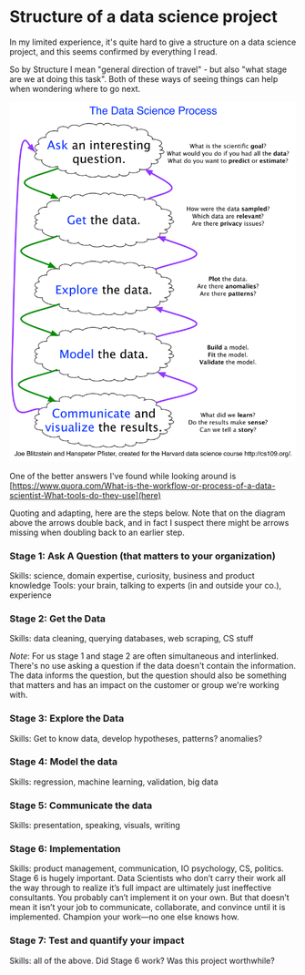 # Structure of a data science project

In my limited experience, it's quite hard to give a structure on a data science project, and this seems confirmed by everything I read.

So by Structure I mean "general direction of travel" - but also "what stage are we at doing this task".  Both of these ways of seeing things can help when wondering where to go next.

![structure](https://github.com/MastodonC/kixi-data-science/blob/master/images/structure-project.png)

One of the better answers I've found while looking around is [https://www.quora.com/What-is-the-workflow-or-process-of-a-data-scientist-What-tools-do-they-use](here)

Quoting and adapting, here are the steps below.  Note that on the diagram above the arrows double back, and in fact I suspect there might be arrows missing when doubling back to an earlier step.

### Stage 1: Ask A Question (that matters to your organization)
Skills: science, domain expertise, curiosity, business and product knowledge
Tools: your brain, talking to experts (in and outside your co.), experience

### Stage 2: Get the Data
Skills: data cleaning, querying databases, web scraping, CS stuff

*Note*: For us stage 1 and stage 2 are often simultaneous and interlinked.  There's no use asking a question if the data doesn't contain the information.  The data informs the question, but the question should also be something that matters and has an impact on the customer or group we're working with.

### Stage 3: Explore the Data
Skills: Get to know data, develop hypotheses, patterns? anomalies?

### Stage 4: Model the data
Skills: regression, machine learning, validation, big data

### Stage 5: Communicate the data
Skills: presentation, speaking, visuals, writing

### Stage 6: Implementation
Skills: product management, communication, IO psychology, CS, politics.
Stage 6 is hugely important. Data Scientists who don’t carry their work all the way through to realize it’s full impact are ultimately just ineffective consultants.
You probably can’t implement it on your own. But that doesn’t mean it isn’t your job to communicate, collaborate, and convince until it is implemented. Champion your work—no one else knows how.

### Stage 7: Test and quantify your impact
Skills: all of the above.
Did Stage 6 work? Was this project worthwhile?